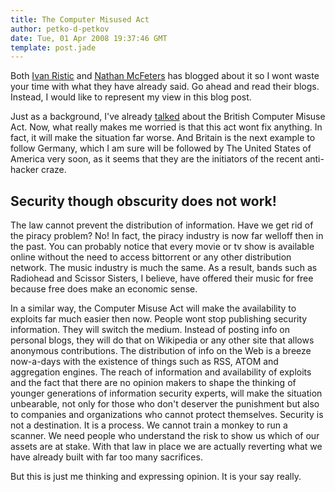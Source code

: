 ```yaml
---
title: The Computer Misused Act
author: petko-d-petkov
date: Tue, 01 Apr 2008 19:37:46 GMT
template: post.jade
---
```


Both [Ivan Ristic](http://blog.ivanristic.com/2008/04/changes-to-brit.html) and [Nathan McFeters](http://blogs.zdnet.com/security/?p=997) has blogged about it so I wont waste your time with what they have already said. Go ahead and read their blogs. Instead, I would like to represent my view in this blog post.

Just as a background, I've already [talked](/blog/changes-in-the-british-computer-misuse-act/ "GNUCITIZEN | pdp | Changes in the British Computer Misuse Act") about the British Computer Misuse Act. Now, what really makes me worried is that this act wont fix anything. In fact, it will make the situation far worse. And Britain is the next example to follow Germany, which I am sure will be followed by The United States of America very soon, as it seems that they are the initiators of the recent anti-hacker craze.

## Security though obscurity does not work!

The law cannot prevent the distribution of information. Have we get rid of the piracy problem? No! In fact, the piracy industry is now far welloff then in the past. You can probably notice that every movie or tv show is available online without the need to access bittorrent or any other distribution network. The music industry is much the same. As a result, bands such as Radiohead and Scissor Sisters, I believe, have offered their music for free because free does make an economic sense.

In a similar way, the Computer Misuse Act will make the availability to exploits far much easier then now. People wont stop publishing security information. They will switch the medium. Instead of posting info on personal blogs, they will do that on Wikipedia or any other site that allows anonymous contributions. The distribution of info on the Web is a breeze now-a-days with the existence of things such as RSS, ATOM and aggregation engines. The reach of information and availability of exploits and the fact that there are no opinion makers to shape the thinking of younger generations of information security experts, will make the situation unbearable, not only for those who don't deserver the punishment but also to companies and organizations who cannot protect themselves. Security is not a destination. It is a process. We cannot train a monkey to run a scanner. We need people who understand the risk to show us which of our assets are at stake. With that law in place we are actually reverting what we have already built with far too many sacrifices.

But this is just me thinking and expressing opinion. It is your say really.
